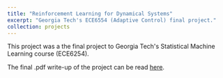 ```yaml
---
title: "Reinforcement Learning for Dynamical Systems"
excerpt: "Georgia Tech's ECE6554 (Adaptive Control) final project."
collection: projects
---
```


This project was a the final project to Georgia Tech's Statistical Machine Learning course (ECE6254).

The final .pdf write-up of the project can be read [here](http://csantoyo.github.io/files/ece6254finalproj.pdf).